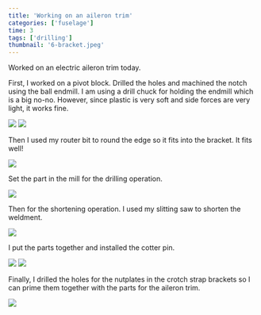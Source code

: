 ```yaml
---
title: 'Working on an aileron trim'
categories: ['fuselage']
time: 3
tags: ['drilling']
thumbnail: '6-bracket.jpeg'
---
```


Worked on an electric aileron trim today.

<!-- more -->

First, I worked on a pivot block. Drilled the holes and machined the notch using the ball endmill. I am using a drill chuck for holding the endmill which is a big no-no. However, since plastic is very soft and side forces are very light, it works fine.

![](0-machining-block.jpeg)
![](1-machined.jpeg)

Then I used my router bit to round the edge so it fits into the bracket. It fits well!

![](2-fits-well.jpeg)

Set the part in the mill for the drilling operation.

![](3-drilling-setup.jpeg)

Then for the shortening operation. I used my slitting saw to shorten the weldment.

![](4-shortening-setup.jpeg)

I put the parts together and installed the cotter pin.

![](5-parts-assembled.jpeg)
![](6-bracket.jpeg)

Finally, I drilled the holes for the nutplates in the crotch strap brackets so I can prime them together with the parts for the aileron trim.

![](7-holes-for-nutplates.jpeg)
